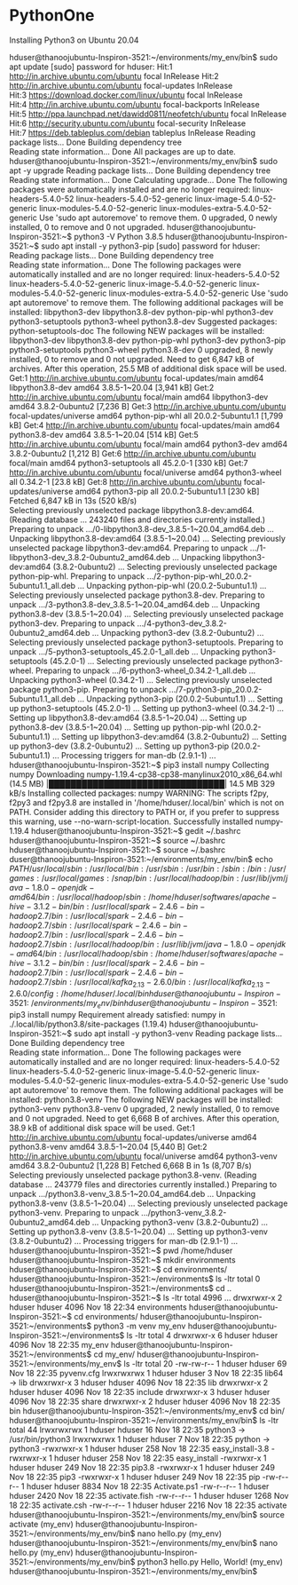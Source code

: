 # PythonOne
Installing Python3 on Ubuntu 20.04

hduser@thanoojubuntu-Inspiron-3521:~/environments/my_env/bin$ sudo apt update
[sudo] password for hduser: 
Hit:1 http://in.archive.ubuntu.com/ubuntu focal InRelease
Hit:2 http://in.archive.ubuntu.com/ubuntu focal-updates InRelease                                                                            
Hit:3 https://download.docker.com/linux/ubuntu focal InRelease                                                                               
Hit:4 http://in.archive.ubuntu.com/ubuntu focal-backports InRelease                                                              
Hit:5 http://ppa.launchpad.net/dawidd0811/neofetch/ubuntu focal InRelease                 
Hit:6 http://security.ubuntu.com/ubuntu focal-security InRelease    
Hit:7 https://deb.tableplus.com/debian tableplus InRelease
Reading package lists... Done
Building dependency tree       
Reading state information... Done
All packages are up to date.
hduser@thanoojubuntu-Inspiron-3521:~/environments/my_env/bin$ sudo apt -y upgrade
Reading package lists... Done
Building dependency tree       
Reading state information... Done
Calculating upgrade... Done
The following packages were automatically installed and are no longer required:
  linux-headers-5.4.0-52 linux-headers-5.4.0-52-generic linux-image-5.4.0-52-generic linux-modules-5.4.0-52-generic
  linux-modules-extra-5.4.0-52-generic
Use 'sudo apt autoremove' to remove them.
0 upgraded, 0 newly installed, 0 to remove and 0 not upgraded.
hduser@thanoojubuntu-Inspiron-3521:~$ python3 -V
Python 3.8.5
hduser@thanoojubuntu-Inspiron-3521:~$ sudo apt install -y python3-pip
[sudo] password for hduser: 
Reading package lists... Done
Building dependency tree       
Reading state information... Done
The following packages were automatically installed and are no longer required:
  linux-headers-5.4.0-52 linux-headers-5.4.0-52-generic
  linux-image-5.4.0-52-generic linux-modules-5.4.0-52-generic
  linux-modules-extra-5.4.0-52-generic
Use 'sudo apt autoremove' to remove them.
The following additional packages will be installed:
  libpython3-dev libpython3.8-dev python-pip-whl python3-dev
  python3-setuptools python3-wheel python3.8-dev
Suggested packages:
  python-setuptools-doc
The following NEW packages will be installed:
  libpython3-dev libpython3.8-dev python-pip-whl python3-dev python3-pip
  python3-setuptools python3-wheel python3.8-dev
0 upgraded, 8 newly installed, 0 to remove and 0 not upgraded.
Need to get 6,847 kB of archives.
After this operation, 25.5 MB of additional disk space will be used.
Get:1 http://in.archive.ubuntu.com/ubuntu focal-updates/main amd64 libpython3.8-dev amd64 3.8.5-1~20.04 [3,941 kB]
Get:2 http://in.archive.ubuntu.com/ubuntu focal/main amd64 libpython3-dev amd64 3.8.2-0ubuntu2 [7,236 B]
Get:3 http://in.archive.ubuntu.com/ubuntu focal-updates/universe amd64 python-pip-whl all 20.0.2-5ubuntu1.1 [1,799 kB]
Get:4 http://in.archive.ubuntu.com/ubuntu focal-updates/main amd64 python3.8-dev amd64 3.8.5-1~20.04 [514 kB]
Get:5 http://in.archive.ubuntu.com/ubuntu focal/main amd64 python3-dev amd64 3.8.2-0ubuntu2 [1,212 B]
Get:6 http://in.archive.ubuntu.com/ubuntu focal/main amd64 python3-setuptools all 45.2.0-1 [330 kB]
Get:7 http://in.archive.ubuntu.com/ubuntu focal/universe amd64 python3-wheel all 0.34.2-1 [23.8 kB]
Get:8 http://in.archive.ubuntu.com/ubuntu focal-updates/universe amd64 python3-pip all 20.0.2-5ubuntu1.1 [230 kB]
Fetched 6,847 kB in 13s (520 kB/s)                                             
Selecting previously unselected package libpython3.8-dev:amd64.
(Reading database ... 243240 files and directories currently installed.)
Preparing to unpack .../0-libpython3.8-dev_3.8.5-1~20.04_amd64.deb ...
Unpacking libpython3.8-dev:amd64 (3.8.5-1~20.04) ...
Selecting previously unselected package libpython3-dev:amd64.
Preparing to unpack .../1-libpython3-dev_3.8.2-0ubuntu2_amd64.deb ...
Unpacking libpython3-dev:amd64 (3.8.2-0ubuntu2) ...
Selecting previously unselected package python-pip-whl.
Preparing to unpack .../2-python-pip-whl_20.0.2-5ubuntu1.1_all.deb ...
Unpacking python-pip-whl (20.0.2-5ubuntu1.1) ...
Selecting previously unselected package python3.8-dev.
Preparing to unpack .../3-python3.8-dev_3.8.5-1~20.04_amd64.deb ...
Unpacking python3.8-dev (3.8.5-1~20.04) ...
Selecting previously unselected package python3-dev.
Preparing to unpack .../4-python3-dev_3.8.2-0ubuntu2_amd64.deb ...
Unpacking python3-dev (3.8.2-0ubuntu2) ...
Selecting previously unselected package python3-setuptools.
Preparing to unpack .../5-python3-setuptools_45.2.0-1_all.deb ...
Unpacking python3-setuptools (45.2.0-1) ...
Selecting previously unselected package python3-wheel.
Preparing to unpack .../6-python3-wheel_0.34.2-1_all.deb ...
Unpacking python3-wheel (0.34.2-1) ...
Selecting previously unselected package python3-pip.
Preparing to unpack .../7-python3-pip_20.0.2-5ubuntu1.1_all.deb ...
Unpacking python3-pip (20.0.2-5ubuntu1.1) ...
Setting up python3-setuptools (45.2.0-1) ...
Setting up python3-wheel (0.34.2-1) ...
Setting up libpython3.8-dev:amd64 (3.8.5-1~20.04) ...
Setting up python3.8-dev (3.8.5-1~20.04) ...
Setting up python-pip-whl (20.0.2-5ubuntu1.1) ...
Setting up libpython3-dev:amd64 (3.8.2-0ubuntu2) ...
Setting up python3-dev (3.8.2-0ubuntu2) ...
Setting up python3-pip (20.0.2-5ubuntu1.1) ...
Processing triggers for man-db (2.9.1-1) ...
hduser@thanoojubuntu-Inspiron-3521:~$ pip3 install numpy
Collecting numpy
  Downloading numpy-1.19.4-cp38-cp38-manylinux2010_x86_64.whl (14.5 MB)
     |████████████████████████████████| 14.5 MB 329 kB/s 
Installing collected packages: numpy
  WARNING: The scripts f2py, f2py3 and f2py3.8 are installed in '/home/hduser/.local/bin' which is not on PATH.
  Consider adding this directory to PATH or, if you prefer to suppress this warning, use --no-warn-script-location.
Successfully installed numpy-1.19.4
hduser@thanoojubuntu-Inspiron-3521:~$ gedit ~/.bashrc
hduser@thanoojubuntu-Inspiron-3521:~$ source ~/.bashrc
hduser@thanoojubuntu-Inspiron-3521:~$ source ~/.bashrc
duser@thanoojubuntu-Inspiron-3521:~/environments/my_env/bin$ echo $PATH
/usr/local/sbin:/usr/local/bin:/usr/sbin:/usr/bin:/sbin:/bin:/usr/games:/usr/local/games:/snap/bin:/usr/local/hadoop/bin:/usr/lib/jvm/java-1.8.0-openjdk-amd64/bin:/usr/local/hadoop/sbin:/home/hduser/softwares/apache-hive-3.1.2-bin/bin:/usr/local/spark-2.4.6-bin-hadoop2.7/bin:/usr/local/spark-2.4.6-bin-hadoop2.7/sbin:/usr/local/spark-2.4.6-bin-hadoop2.7/bin:/usr/local/spark-2.4.6-bin-hadoop2.7/sbin:/usr/local/hadoop/bin:/usr/lib/jvm/java-1.8.0-openjdk-amd64/bin:/usr/local/hadoop/sbin:/home/hduser/softwares/apache-hive-3.1.2-bin/bin:/usr/local/spark-2.4.6-bin-hadoop2.7/bin:/usr/local/spark-2.4.6-bin-hadoop2.7/sbin:/usr/local/kafka_2.13-2.6.0/bin:/usr/local/kafka_2.13-2.6.0/config:/home/hduser/.local/bin
hduser@thanoojubuntu-Inspiron-3521:~/environments/my_env/bin
hduser@thanoojubuntu-Inspiron-3521:~$ pip3 install numpy
Requirement already satisfied: numpy in ./.local/lib/python3.8/site-packages (1.19.4)
hduser@thanoojubuntu-Inspiron-3521:~$ sudo apt install -y python3-venv
Reading package lists... Done
Building dependency tree       
Reading state information... Done
The following packages were automatically installed and are no longer required:
  linux-headers-5.4.0-52 linux-headers-5.4.0-52-generic linux-image-5.4.0-52-generic linux-modules-5.4.0-52-generic
  linux-modules-extra-5.4.0-52-generic
Use 'sudo apt autoremove' to remove them.
The following additional packages will be installed:
  python3.8-venv
The following NEW packages will be installed:
  python3-venv python3.8-venv
0 upgraded, 2 newly installed, 0 to remove and 0 not upgraded.
Need to get 6,668 B of archives.
After this operation, 38.9 kB of additional disk space will be used.
Get:1 http://in.archive.ubuntu.com/ubuntu focal-updates/universe amd64 python3.8-venv amd64 3.8.5-1~20.04 [5,440 B]
Get:2 http://in.archive.ubuntu.com/ubuntu focal/universe amd64 python3-venv amd64 3.8.2-0ubuntu2 [1,228 B]
Fetched 6,668 B in 1s (8,707 B/s)        
Selecting previously unselected package python3.8-venv.
(Reading database ... 243779 files and directories currently installed.)
Preparing to unpack .../python3.8-venv_3.8.5-1~20.04_amd64.deb ...
Unpacking python3.8-venv (3.8.5-1~20.04) ...
Selecting previously unselected package python3-venv.
Preparing to unpack .../python3-venv_3.8.2-0ubuntu2_amd64.deb ...
Unpacking python3-venv (3.8.2-0ubuntu2) ...
Setting up python3.8-venv (3.8.5-1~20.04) ...
Setting up python3-venv (3.8.2-0ubuntu2) ...
Processing triggers for man-db (2.9.1-1) ...
hduser@thanoojubuntu-Inspiron-3521:~$ pwd
/home/hduser
hduser@thanoojubuntu-Inspiron-3521:~$ mkdir environments
hduser@thanoojubuntu-Inspiron-3521:~$ cd environments/
hduser@thanoojubuntu-Inspiron-3521:~/environments$ ls -ltr
total 0
hduser@thanoojubuntu-Inspiron-3521:~/environments$ cd ..
hduser@thanoojubuntu-Inspiron-3521:~$ ls -ltr
total 4996
...
drwxrwxr-x 2 hduser hduser    4096 Nov 18 22:34 environments
hduser@thanoojubuntu-Inspiron-3521:~$ cd environments/
hduser@thanoojubuntu-Inspiron-3521:~/environments$ python3 -m venv my_env
hduser@thanoojubuntu-Inspiron-3521:~/environments$ ls -ltr
total 4
drwxrwxr-x 6 hduser hduser 4096 Nov 18 22:35 my_env
hduser@thanoojubuntu-Inspiron-3521:~/environments$ cd my_env/
hduser@thanoojubuntu-Inspiron-3521:~/environments/my_env$ ls -ltr
total 20
-rw-rw-r-- 1 hduser hduser   69 Nov 18 22:35 pyvenv.cfg
lrwxrwxrwx 1 hduser hduser    3 Nov 18 22:35 lib64 -> lib
drwxrwxr-x 3 hduser hduser 4096 Nov 18 22:35 lib
drwxrwxr-x 2 hduser hduser 4096 Nov 18 22:35 include
drwxrwxr-x 3 hduser hduser 4096 Nov 18 22:35 share
drwxrwxr-x 2 hduser hduser 4096 Nov 18 22:35 bin
hduser@thanoojubuntu-Inspiron-3521:~/environments/my_env$ cd bin/
hduser@thanoojubuntu-Inspiron-3521:~/environments/my_env/bin$ ls -ltr
total 44
lrwxrwxrwx 1 hduser hduser   16 Nov 18 22:35 python3 -> /usr/bin/python3
lrwxrwxrwx 1 hduser hduser    7 Nov 18 22:35 python -> python3
-rwxrwxr-x 1 hduser hduser  258 Nov 18 22:35 easy_install-3.8
-rwxrwxr-x 1 hduser hduser  258 Nov 18 22:35 easy_install
-rwxrwxr-x 1 hduser hduser  249 Nov 18 22:35 pip3.8
-rwxrwxr-x 1 hduser hduser  249 Nov 18 22:35 pip3
-rwxrwxr-x 1 hduser hduser  249 Nov 18 22:35 pip
-rw-r--r-- 1 hduser hduser 8834 Nov 18 22:35 Activate.ps1
-rw-r--r-- 1 hduser hduser 2420 Nov 18 22:35 activate.fish
-rw-r--r-- 1 hduser hduser 1268 Nov 18 22:35 activate.csh
-rw-r--r-- 1 hduser hduser 2216 Nov 18 22:35 activate
hduser@thanoojubuntu-Inspiron-3521:~/environments/my_env/bin$ source activate
(my_env) hduser@thanoojubuntu-Inspiron-3521:~/environments/my_env/bin$ nano hello.py
(my_env) hduser@thanoojubuntu-Inspiron-3521:~/environments/my_env/bin$ nano hello.py
(my_env) hduser@thanoojubuntu-Inspiron-3521:~/environments/my_env/bin$ python3 hello.py 
Hello, World!
(my_env) hduser@thanoojubuntu-Inspiron-3521:~/environments/my_env/bin$
